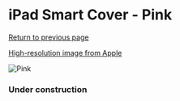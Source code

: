 # iPad Smart Cover - Pink

[Return to previous page](/ipad_2)

[High-resolution image from Apple](https://store.storeimages.cdn-apple.com/8756/as-images.apple.com/is/MC941?wid=4500&hei=4500&fmt=png)

<div style="width: 384px"><img src="/everyphone/MC941.png" alt="Pink"></div>

### Under construction
